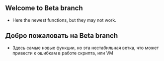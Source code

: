 ## Welcome to Beta branch
* Here the newest functions, but they may not work.

## Добро пожаловать на Beta branch
* Здесь самые новые функции, но эта нестабильная ветка, что может привести к ошибкам в работе скрипта, или VM
